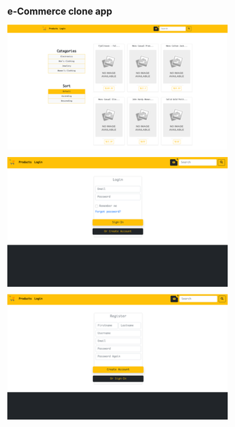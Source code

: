 ## e-Commerce clone app

![demo](docs/productspage.png)

![demo](docs/loginpage.png)

![demo](docs/registerpage.png)
